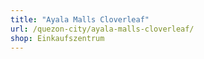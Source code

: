 ```yaml
---
title: "Ayala Malls Cloverleaf"
url: /quezon-city/ayala-malls-cloverleaf/
shop: Einkaufszentrum
---
```

